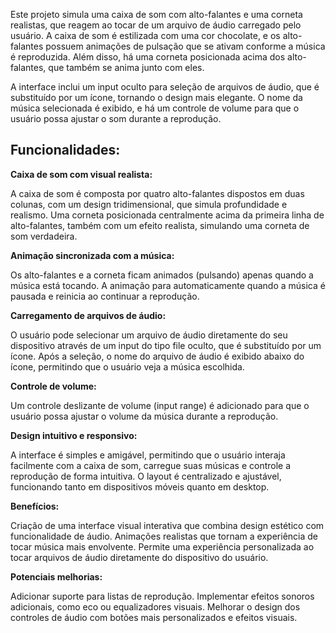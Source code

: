 Este projeto simula uma caixa de som com alto-falantes e uma corneta realistas, que reagem ao tocar de um arquivo de áudio carregado pelo usuário. A caixa de som é estilizada com uma cor chocolate, e os alto-falantes possuem animações de pulsação que se ativam conforme a música é reproduzida. Além disso, há uma corneta posicionada acima dos alto-falantes, que também se anima junto com eles.

A interface inclui um input oculto para seleção de arquivos de áudio, que é substituído por um ícone, tornando o design mais elegante. O nome da música selecionada é exibido, e há um controle de volume para que o usuário possa ajustar o som durante a reprodução.

## Funcionalidades: ##

**Caixa de som com visual realista:**

A caixa de som é composta por quatro alto-falantes dispostos em duas colunas, com um design tridimensional, que simula profundidade e realismo.
Uma corneta posicionada centralmente acima da primeira linha de alto-falantes, também com um efeito realista, simulando uma corneta de som verdadeira.

**Animação sincronizada com a música:**

Os alto-falantes e a corneta ficam animados (pulsando) apenas quando a música está tocando.
A animação para automaticamente quando a música é pausada e reinicia ao continuar a reprodução.

**Carregamento de arquivos de áudio:**

O usuário pode selecionar um arquivo de áudio diretamente do seu dispositivo através de um input do tipo file oculto, que é substituído por um ícone.
Após a seleção, o nome do arquivo de áudio é exibido abaixo do ícone, permitindo que o usuário veja a música escolhida.

**Controle de volume:**

Um controle deslizante de volume (input range) é adicionado para que o usuário possa ajustar o volume da música durante a reprodução.

**Design intuitivo e responsivo:**

A interface é simples e amigável, permitindo que o usuário interaja facilmente com a caixa de som, carregue suas músicas e controle a reprodução de forma intuitiva.
O layout é centralizado e ajustável, funcionando tanto em dispositivos móveis quanto em desktop.

**Benefícios:**

Criação de uma interface visual interativa que combina design estético com funcionalidade de áudio.
Animações realistas que tornam a experiência de tocar música mais envolvente.
Permite uma experiência personalizada ao tocar arquivos de áudio diretamente do dispositivo do usuário.

**Potenciais melhorias:**

Adicionar suporte para listas de reprodução.
Implementar efeitos sonoros adicionais, como eco ou equalizadores visuais.
Melhorar o design dos controles de áudio com botões mais personalizados e efeitos visuais.
